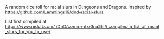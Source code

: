 
A random dice roll for racial slurs in Dungeons and Dragons. Inspired by https://github.com/Lemmings19/dnd-racial-slurs 

List first compiled at https://www.reddit.com/r/DnD/comments/6na3hi/i_compiled_a_list_of_racial_slurs_for_you_to_use/
